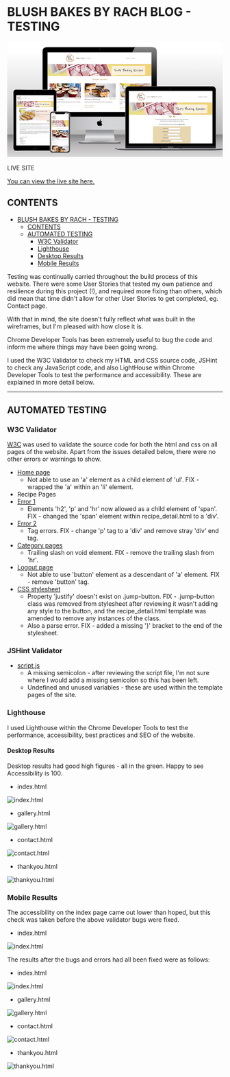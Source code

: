 # BLUSH BAKES BY RACH BLOG - TESTING

![Blush Bakes by Rach shown on a range of devices, using amiresponsive(https://ui.dev/amiresponsive)](readmefiles/images/ux/responsivedesigns.jpg)

LIVE SITE

[You can view the live site here.](https://blush-bakes-blog-2f3197aab1bc.herokuapp.com/)

## CONTENTS

- [BLUSH BAKES BY RACH - TESTING](#blush-bakes-by-rach---testing)
  - [CONTENTS](#contents)
  - [AUTOMATED TESTING](#automated-testing)
    - [W3C Validator](#w3c-validator)
    - [Lighthouse](#lighthouse)
    - [Desktop Results](#desktop-results)
    - [Mobile Results](#mobile-results)

Testing was continually carried throughout the build process of this website. There were some User Stories that tested my own patience and resilience during this project (!), and required more fixing than others, which did mean that time didn't allow for other User Stories to get completed, eg. Contact page.

With that in mind, the site doesn't fully reflect what was built in the wireframes, but I'm pleased with how close it is.

Chrome Developer Tools has been extremely useful to bug the code and inform me where things may have been going wrong.

I used the W3C Validator to check my HTML and CSS source code, JSHint to check any JavaScript code, and also LightHouse within Chrome Developer Tools to test the performance and accessibility. These are explained in more detail below.

- - -

## AUTOMATED TESTING

### W3C Validator

[W3C](https://validator.w3.org/) was used to validate the source code for both the html and css on all pages of the website. Apart from the issues detailed below, there were no other errors or warnings to show.


- [Home page](readmefiles/images/testing/index-validator.png)
  - Not able to use an 'a' element as a child element of 'ul'. FIX - wrapped the 'a' within an 'li' element.
- Recipe Pages
- [Error 1](readmefiles/images/testing/recipepages-validator.png)
  - Elements 'h2', 'p' and 'hr' now allowed as a child element of 'span'. FIX - changed the 'span' element within recipe_detail.html to a 'div'.
- [Error 2](readmefiles/images/testing/recipepages-validator2.png)
  - Tag errors. FIX - change 'p' tag to a 'div' and remove stray 'div' end tag.
- [Category pages](readmefiles/images/testing/category-validator.png)
  - Trailing slash on void element. FIX - remove the trailing slash from 'hr'.
- [Logout page](readmefiles/images/testing/logout-validator.png) 
  - Not able to use 'button' element as a descendant of 'a' element. FIX - remove 'button' tag. 
- [CSS stylesheet](readmefiles/images/testing/css-validator.png)
  - Property 'justify' doesn't exist on .jump-button. FIX - .jump-button class was removed from stylesheet after reviewing it wasn't adding any style to the button, and the recipe_detail.html template was amended to remove any instances of the class.
  - Also a parse error. FIX - added a missing '}' bracket to the end of the stylesheet.

### JSHint Validator

- [script.js](readmefiles/images/testing/javascript-validator.png)
  - A missing semicolon - after reviewing the script file, I'm not sure where I would add a missing semicolon so this has been left.
  - Undefined and unused variables - these are used within the template pages of the site.


### Lighthouse

I used Lighthouse within the Chrome Developer Tools to test the performance, accessibility, best practices and SEO of the website.

#### Desktop Results

Desktop results had good high figures - all in the green. Happy to see Accessibility is 100.

- index.html
  
![index.html](assets/images/readme-images/desk-lighthouse-index.png)

- gallery.html
  
![gallery.html](assets/images/readme-images/desk-lighthouse-gallery.png)

- contact.html
  
![contact.html](assets/images/readme-images/desk-lighthouse-contact.png)

- thankyou.html
  
![thankyou.html](assets/images/readme-images/desk-lighthouse-thankyou.png)

### Mobile Results

The accessibility on the index page came out lower than hoped, but this check was taken before the above validator bugs were fixed.

- index.html
  
![index.html](assets/images/readme-images/lighthouse-index.png)


The results after the bugs and errors had all been fixed were as follows:

- index.html
  
![index.html](assets/images/readme-images/lighthouse-index2.png)

- gallery.html
  
![gallery.html](assets/images/readme-images/lighthouse-gallery.png)

- contact.html
  
![contact.html](assets/images/readme-images/lighthouse-contact.png)

- thankyou.html
  
![thankyou.html](assets/images/readme-images/lighthouse-thankyou.png)